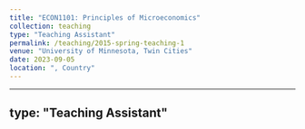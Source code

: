```yaml
---
title: "ECON1101: Principles of Microeconomics"
collection: teaching
type: "Teaching Assistant"
permalink: /teaching/2015-spring-teaching-1
venue: "University of Minnesota, Twin Cities"
date: 2023-09-05
location: ", Country"
---
```


---
type: "Teaching Assistant"
---
